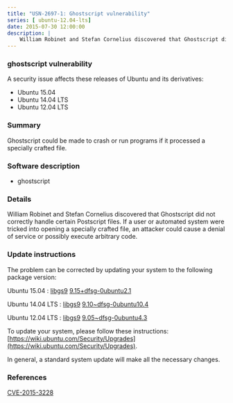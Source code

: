 ```yaml
---
title: "USN-2697-1: Ghostscript vulnerability"
series: [ ubuntu-12.04-lts]
date: 2015-07-30 12:00:00
description: |
    William Robinet and Stefan Cornelius discovered that Ghostscript did not correctly handle certain Postscript files. If a user or automated system were tricked into opening a specially crafted file, an attacker could cause a denial of service or possibly execute arbitrary code. 
--- 
```

 
 


### ghostscript vulnerability

A security issue affects these releases of Ubuntu and its derivatives:

* Ubuntu 15.04
* Ubuntu 14.04 LTS
* Ubuntu 12.04 LTS

### Summary

Ghostscript could be made to crash or run programs if it processed a specially crafted file.

### Software description

* ghostscript 

### Details

William Robinet and Stefan Cornelius discovered that Ghostscript did not correctly handle certain Postscript files. If a user or automated system were tricked into opening a specially crafted file, an attacker could cause a denial of service or possibly execute arbitrary code. 

### Update instructions

The problem can be corrected by updating your system to the following package version:

Ubuntu 15.04
 : [libgs9](https://launchpad.net/ubuntu/+source/ghostscript) <span> [9.15+dfsg-0ubuntu2.1](https://launchpad.net/ubuntu/+source/ghostscript/9.15+dfsg-0ubuntu2.1) </span> 

Ubuntu 14.04 LTS
 : [libgs9](https://launchpad.net/ubuntu/+source/ghostscript) <span> [9.10~dfsg-0ubuntu10.4](https://launchpad.net/ubuntu/+source/ghostscript/9.10~dfsg-0ubuntu10.4) </span> 

Ubuntu 12.04 LTS
 : [libgs9](https://launchpad.net/ubuntu/+source/ghostscript) <span> [9.05~dfsg-0ubuntu4.3](https://launchpad.net/ubuntu/+source/ghostscript/9.05~dfsg-0ubuntu4.3) </span> 

To update your system, please follow these instructions: [https://wiki.ubuntu.com/Security/Upgrades](https://wiki.ubuntu.com/Security/Upgrades).

In general, a standard system update will make all the necessary changes. 

### References

 
 [CVE-2015-3228](http://people.ubuntu.com/~ubuntu-security/cve/CVE-2015-3228)
 

